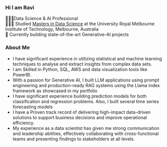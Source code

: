 ### Hi I am Ravi
🧑🏻‍💻Data Science & AI Professional </br>
👨🏽‍🎓 Studied [Masters in Data Science](https://www.myequals.net/sharelink/b9fa4284-cdf0-40e2-9d22-5c5d94d42b18/5a127a97-97a5-49d6-8d48-582a1f974488) at the University Royal Melbourne Institute of Technology, Melbourne, Australia </br>
💭 Currently building state-of-the-art Generative-AI projects
### About Me
- I have significant experience in utilizing statistical and machine learning techniques to analyse and extract insights from complex data sets.
- I am Skilled in Python, SQL, AWS and data visualization tools like PowerBI.
- With a passion for Generative AI, I built LLM applications using prompt engineering and production-ready RAG systems using the Llama index framework as showcased in my portfolio
- I have significant experience building prediction models for both classification and regression problems. Also, I built several time series forecasting models
- I have a Proven track record of delivering high-impact data-driven solutions to support business decisions and improve operational efficiency.
- My experience as a data scientist has given me strong communication and leadership abilities, effectively collaborating with cross-functional teams and presenting findings to stakeholders at all levels.
